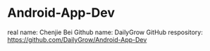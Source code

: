 # Android-App-Dev
real name: Chenjie Bei
Github name: DailyGrow
GitHub respository: https://github.com/DailyGrow/Android-App-Dev
